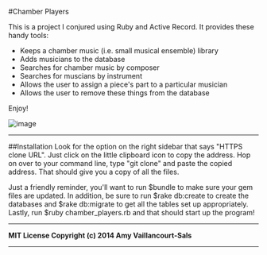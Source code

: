 #Chamber Players

This is a project I conjured using Ruby and Active Record. It provides these handy tools:

* Keeps a chamber music (i.e. small musical ensemble) library
* Adds musicians to the database
* Searches for chamber music by composer
* Searches for muscians by instrument
* Allows the user to assign a piece's part to a particular musician
* Allows the user to remove these things from the database

Enjoy!

![image](https://scontent-a-sea.xx.fbcdn.net/hphotos-xap1/v/t1.0-9/549104_3927679905774_13103771_n.jpg?oh=7687978303d324d748d2bfa29d08020e&oe=550F2754)

----
##Installation
Look for the option on the right sidebar that says "HTTPS clone URL". Just click on the little clipboard icon to copy the address. Hop on over to your command line, type "git clone" and paste the copied address. That should give you a copy of all the files.

Just a friendly reminder, you'll want to run $bundle to make sure your gem files are updated. In addition, be sure to run $rake db:create to create the databases and $rake db:migrate to get all the tables set up appropriately. Lastly, run $ruby chamber_players.rb and that should start up the program!

---
**MIT License Copyright (c) 2014 Amy Vaillancourt-Sals**

---

